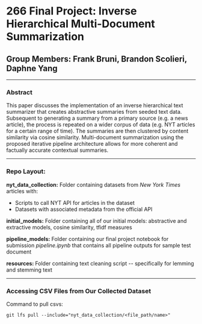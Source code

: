 # 266 Final Project: Inverse Hierarchical Multi-Document Summarization

## Group Members: Frank Bruni, Brandon Scolieri, Daphne Yang

<hr>

### Abstract

This paper discusses the implementation of an inverse hierarchical text summarizer that creates abstractive summaries from seeded text data. Subsequent to generating a summary from a primary source (e.g. a news article), the process is repeated on a wider corpus of data (e.g. NYT articles for a certain range of time). The summaries are then clustered by content similarity via cosine similarity. Multi-document summarization using the proposed iterative pipeline architecture allows for more coherent and factually accurate contextual summaries.

<hr>

### Repo Layout:

<strong>nyt_data_collection:</strong> Folder containing datasets from <i>New York Times</i> articles with:
<ul>
        <li> Scripts to call NYT API for articles in the dataset </li>
    <li> Datasets with associated metadata from the official API </li>
</ul>
<strong>initial_models:</strong> Folder containing all of our initial models: abstractive and extractive models, cosine similarity, tfidf measures

<strong>pipeline_models:</strong> Folder containing our final project notebook for submission <i>pipeline.ipynb</i> that contains all pipeline outputs for sample test document

<strong>resources: </strong> Folder containing text cleaning script -- specifically for lemming and stemming text

<hr>

### Accessing CSV Files from Our Collected Dataset

Command to pull csvs: 

```
git lfs pull --include="nyt_data_collection/<file_path/name>"
```
